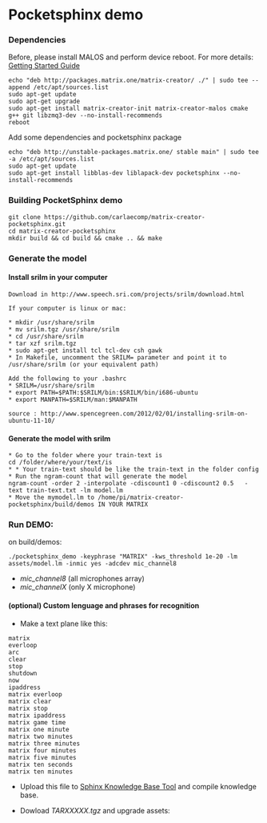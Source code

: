 # Pocketsphinx demo

### Dependencies 

Before, please install MALOS and perform device reboot. For more details: [Getting Started Guide](https://github.com/matrix-io/matrix-creator-quickstart/wiki/2.-Getting-Started)
```
echo "deb http://packages.matrix.one/matrix-creator/ ./" | sudo tee --append /etc/apt/sources.list
sudo apt-get update
sudo apt-get upgrade
sudo apt-get install matrix-creator-init matrix-creator-malos cmake g++ git libzmq3-dev --no-install-recommends
reboot
```
Add some dependencies and pocketsphinx package
```
echo "deb http://unstable-packages.matrix.one/ stable main" | sudo tee -a /etc/apt/sources.list
sudo apt-get update
sudo apt-get install libblas-dev liblapack-dev pocketsphinx --no-install-recommends
```

### Building PocketSphinx demo
``` 
git clone https://github.com/carlaecomp/matrix-creator-pocketsphinx.git
cd matrix-creator-pocketsphinx
mkdir build && cd build && cmake .. && make
```
### Generate the model

#### Install srilm in your computer
```
Download in http://www.speech.sri.com/projects/srilm/download.html

If your computer is linux or mac:

* mkdir /usr/share/srilm
* mv srilm.tgz /usr/share/srilm
* cd /usr/share/srilm
* tar xzf srilm.tgz
* sudo apt-get install tcl tcl-dev csh gawk
* In Makefile, uncomment the SRILM= parameter and point it to /usr/share/srilm (or your equivalent path)

Add the following to your .bashrc
* SRILM=/usr/share/srilm
* export PATH=$PATH:$SRILM/bin:$SRILM/bin/i686-ubuntu
* export MANPATH=$SRILM/man:$MANPATH

source : http://www.spencegreen.com/2012/02/01/installing-srilm-on-ubuntu-11-10/ 
```
#### Generate the model with srilm
```
* Go to the folder where your train-text is
cd /folder/where/your/text/is
* * Your train-text should be like the train-text in the folder config
* Run the ngram-count that will generate the model
ngram-count -order 2 -interpolate -cdiscount1 0 -cdiscount2 0.5   -text train-text.txt -lm model.lm
* Move the mymodel.lm to /home/pi/matrix-creator-pocketsphinx/build/demos IN YOUR MATRIX
```

### Run DEMO:
on build/demos:
```
./pocketsphinx_demo -keyphrase "MATRIX" -kws_threshold 1e-20 -lm assets/model.lm -inmic yes -adcdev mic_channel8
``` 
- *mic_channel8* (all microphones array)
- *mic_channelX* (only X microphone)

#### (optional) Custom lenguage and phrases for recognition 

+ Make a text plane like this: 
``` 
matrix
everloop
arc 
clear
stop
shutdown
now
ipaddress
matrix everloop
matrix clear
matrix stop
matrix ipaddress
matrix game time
matrix one minute
matrix two minutes
matrix three minutes
matrix four minutes
matrix five minutes
matrix ten seconds
matrix ten minutes
```

+ Upload this file to [Sphinx Knowledge Base Tool](http://www.speech.cs.cmu.edu/tools/lmtool-new.html) and compile knowledge base.

+ Dowload *TARXXXXX.tgz* and upgrade assets: 

